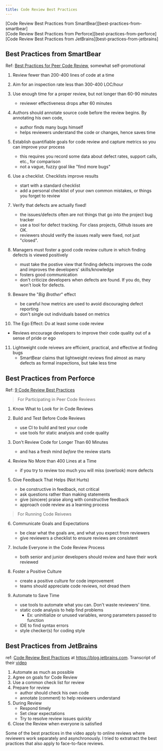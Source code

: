 ```yaml
---
title: Code Review Best Practices
---
```


[Code Review Best Practices from SmartBear][best-practices-from-smartbear]    
[Code Review Best Practices from Perforce][best-practices-from-perforce]    
[Code Review Best Practices from JetBrains][best-practices-from-jetbrains]    


## Best Practices from SmartBear

Ref: [Best Practices for Peer Code Review](https://www.kessler.de/prd/smartbear/BestPracticesForPeerCodeReview.pdf), somewhat self-promotional

1. Review fewer than 200-400 lines of code at a time

2. Aim for an inspection rate less than 300-400 LOC/hour

3. Use enough time for a proper review, but not longer than 60-90 minutes
    - reviewer effectiveness drops after 60 minutes

4. Authors should annotate source code before the review begins.
   By annotating his own code, 
   - author finds many bugs himself
   - helps reviewers understand the code or changes, hence saves time

5. Establish quantifiable goals for code review and capture metrics so you can improve your process
   - this requires you record some data about defect rates, support calls, etc., for comparison
   - not a vague, fuzzy goal like "find more bugs"

6. Use a checklist.  Checklists improve results
   - start with a standard checklist
   - add a personal checklist of your own common mistakes, or things you forget to review

7. Verify that defects are actually fixed!
   - the issues/defects often are not things that go into the project bug tracker
   - use a tool for defect tracking.  For class projects, Github issues are OK.
   - reviewers should verify the issues really were fixed, not just "closed".

8. Managers must foster a good code review culture in which finding defects is viewed positively
   - must take the postive view that finding defects improves the code and improves the developers' skills/knowledge
   - fosters good communication
   - don't criticize developers when defects are found. If you do, they won't look for defects.

9. Beware the "*Big Brother*" effect
   - be careful how metrics are used to avoid discouraging defect reporting
   - don't single out individuals based on metrics

10. The Ego Effect: Do at least some code review
   - Reviews encourage developers to improve their code quality out of a sense of pride or ego

11. Lightweight code reivews are efficient, practical, and effective at finding bugs
    - SmartBear claims that lightweight reviews find almost as many defects as formal inspections, but take less time

## Best Practices from Perforce

Ref: [9 Code Review Best Practices](https://www.perforce.com/blog/qac/9-code-review-best-practices)

> For Participating in Peer Code Reviews

1. Know What to Look for in Code Reviews

2. Build and Test Before Code Reviews
   - use CI to build and test your code
   - use tools for static analysis and code quality

3. Don't Review Code for Longer Than 60 Minutes
   - and has a fresh mind *before* the review starts

4. Review No More than 400 Lines at a Time
   - if you try to review too much you will miss (overlook) more defects

5. Give Feedback That Helps (Not Hurts)
   - be constructive in feedback, not critical
   - ask questions rather than making statements
   - give (sincere) praise along with constructive feedback
   - approach code review as a learning process

> For Running Code Reivews

6. Communicate Goals and Expectations
   - be clear what the goals are, and what you expect from reviewers
   - give reviewers a checklist to ensure reviews are consistent

7. Include Everyone in the Code Review Process
   - both senior and junior developers should review and have their work reviewed

8. Foster a Positive Culture
   - create a positive culture for code improvement
   - teams should appreciate code reviews, not dread them

9. Automate to Save Time
   - use tools to automate what you can. Don't waste reviewers' time.
   - static code analysis to help find problems
       * Ex: uninitialize or unused variables, wrong parameters passed to function
   - IDE to find syntax errors
   - style checker(s) for coding style

## Best Practices from JetBrains

ref: [Code Review Best Practices](https://blog.jetbrains.com/upsource/2018/08/30/code-review-best-practices/) at https://blog.jetbrains.com. Transcript of their [video](https://youtu.be/EjwD7Pi7J_0)

1. Automate as much as possible
2. Agree on goals for Code Review
3. Use a common check list for review
4. Prepare for review
    * author should check his own code
    * annotate (comment) to help reviewers understand
5. During Review
    * Respond timely
    * Set clear expectations
    * Try to resolve review issues quickly
6. Close the Review when everyone is satisfied

Some of the best practices in the video apply to online reviews where reviewers work separately and asynchronously.  I tried to extratract the best practices that also apply to face-to-face reviews.
